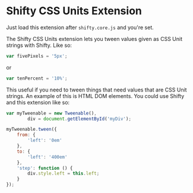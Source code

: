 Shifty CSS Units Extension
===

Just load this extension after `shifty.core.js` and you're set.

The Shifty CSS Units extension lets you tween values given as CSS Unit strings with Shifty.  Like so:

````javascript
var fivePixels = '5px';
````

or

````javascript
var tenPercent = '10%';
````

This useful if you need to tween things that need values that are CSS Unit strings.  An example of this is HTML DOM elements.  You could use Shifty and this extension like so:

````javascript
var myTweenable = new Tweenable(),
		div = document.getElementById('myDiv');

myTweenable.tween({
	from: {
		'left': '0em'
	},
	to: {
		'left': '400em'
	},
	'step': function () {
		div.style.left = this.left;
	}
});
````
